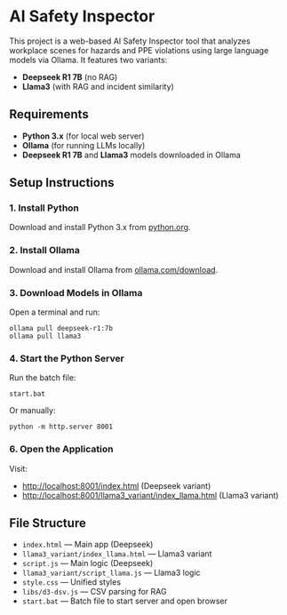 # AI Safety Inspector

This project is a web-based AI Safety Inspector tool that analyzes workplace scenes for hazards and PPE violations using large language models via Ollama. It features two variants:
- **Deepseek R1 7B** (no RAG)
- **Llama3** (with RAG and incident similarity)

## Requirements
- **Python 3.x** (for local web server)
- **Ollama** (for running LLMs locally)
- **Deepseek R1 7B** and **Llama3** models downloaded in Ollama

## Setup Instructions

### 1. Install Python
Download and install Python 3.x from [python.org](https://www.python.org/downloads/).

### 2. Install Ollama
Download and install Ollama from [ollama.com/download](https://ollama.com/download).

### 3. Download Models in Ollama
Open a terminal and run:
```
ollama pull deepseek-r1:7b
ollama pull llama3
```

### 4. Start the Python Server
Run the batch file:
```
start.bat
```
Or manually:
```
python -m http.server 8001
```

### 6. Open the Application
Visit:
- [http://localhost:8001/index.html](http://localhost:8001/index.html) (Deepseek variant)
- [http://localhost:8001/llama3_variant/index_llama.html](http://localhost:8001/llama3_variant/index_llama.html) (Llama3 variant)

## File Structure
- `index.html` — Main app (Deepseek)
- `llama3_variant/index_llama.html` — Llama3 variant
- `script.js` — Main logic (Deepseek)
- `llama3_variant/script_llama.js` — Llama3 logic
- `style.css` — Unified styles
- `libs/d3-dsv.js` — CSV parsing for RAG
- `start.bat` — Batch file to start server and open browser
```